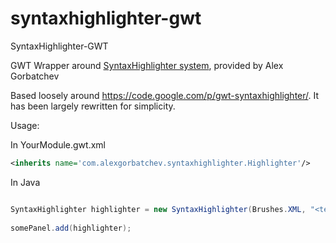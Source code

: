 syntaxhighlighter-gwt
=====================

SyntaxHighlighter-GWT

GWT Wrapper around [SyntaxHighlighter system](http://alexgorbatchev.com/SyntaxHighlighter/), provided by Alex Gorbatchev

Based loosely around https://code.google.com/p/gwt-syntaxhighlighter/.   It has been largely rewritten for simplicity.

Usage:

In YourModule.gwt.xml
```XML
<inherits name='com.alexgorbatchev.syntaxhighlighter.Highlighter'/>
```

In Java
```Java

SyntaxHighlighter highlighter = new SyntaxHighlighter(Brushes.XML, "<test>\n  <item></item>\n</test>");
		
somePanel.add(highlighter);
```
